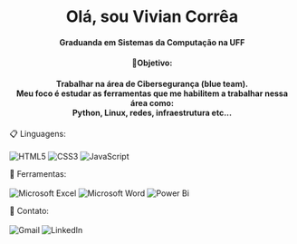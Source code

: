 <!DOCTYPE html>
<html lang="en">
<head>
    <meta charset="UTF-8">
    <link rel="stylesheet" type="text/css" href="style.css">
</head>
 
 <body>
<h1 align="center"> Olá, sou Vivian Corrêa </h1>
<h4 align="center"> Graduanda em Sistemas da Computação na UFF </h4>

<h4 align="center"> 🎯Objetivo: </h4>
<h4 align="center"> Trabalhar na área de Cibersegurança (blue team).  <br> 
Meu foco é estudar as ferramentas que me habilitem a trabalhar nessa área como: <br>
Python, Linux, redes, infraestrutura etc... </p> </h4>


📋 Linguagens: <br>
<br>
 ![HTML5](https://img.shields.io/badge/html5-%23E34F26.svg?style=for-the-badge&logo=html5&logoColor=white) 
 ![CSS3](https://img.shields.io/badge/css3-%231572B6.svg?style=for-the-badge&logo=css3&logoColor=white)
![JavaScript](https://img.shields.io/badge/JavaScript-F7DF1E?style=for-the-badge&logo=javascript&logoColor=black) 


🏢 Ferramentas: <br>
<br>
![Microsoft Excel](https://img.shields.io/badge/Microsoft_Excel-217346?style=for-the-badge&logo=microsoft-excel&logoColor=white)
![Microsoft Word](https://img.shields.io/badge/Microsoft_Word-2B579A?style=for-the-badge&logo=microsoft-word&logoColor=white)
![Power Bi](https://img.shields.io/badge/power_bi-F2C811?style=for-the-badge&logo=powerbi&logoColor=black)

💬 Contato: <br>
<br>
![Gmail](https://img.shields.io/badge/Gmail-D14836?style=for-the-badge&logo=gmail&logoColor=white)
![LinkedIn](https://img.shields.io/badge/linkedin-%230077B5.svg?style=for-the-badge&logo=linkedin&logoColor=white)
</body>

